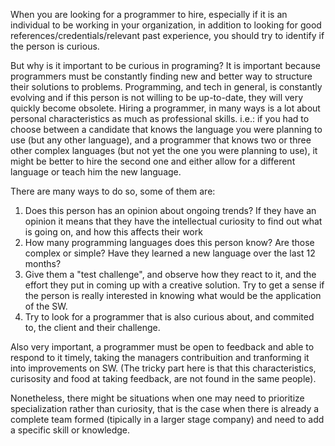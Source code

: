 When you are looking for a programmer to hire, especially if it is an individual to be working in your organization, in addition to looking for good references/credentials/relevant past experience, you should try to identify if the person is curious.

But why is it important to be curious in programing?
It is important because programmers must be constantly finding new and better way to structure their solutions to problems.
Programming, and tech in general, is constantly evolving and if this person is not willing to be up-to-date, they will very quickly become obsolete.
Hiring a programmer, in many ways is a lot about personal characteristics as much as professional skills. 
   i.e.: if you had to choose between a candidate that knows the language you were planning to use (but any other language), and a programmer that knows two or three other complex languages (but not yet the one you were planning to use), it might be better to hire the second one and either allow for a different language or teach him the new language.

There  are many ways to do so, some of them are:
  1. Does this person has an opinion about ongoing trends? If they have an opinion it means that they have the intellectual curiosity to find out what is going on, and how this affects their work
  2. How many programming languages does this person know? Are those complex or simple? Have they learned a new language over the last 12 months?
  3. Give them a "test challenge", and observe how they react to it, and the effort they put in coming up with a creative solution. Try to get a sense if the person is really interested in knowing what would be the application of the SW.
  4. Try to look for a programmer that is also curious about, and commited to, the client and their challenge.

Also very important, a programmer must be open to feedback and able to respond to it timely, taking the managers contribuition and tranforming it into improvements on SW. (The tricky part here is that this characteristics, curisosity and food at taking feedback, are not found in the same people).  
  
Nonetheless, there might be situations when one may need to prioritize specialization rather than curiosity, that is the case when there is already a complete team formed (tipically in a larger stage company) and need to add a specific skill or knowledge.
 
